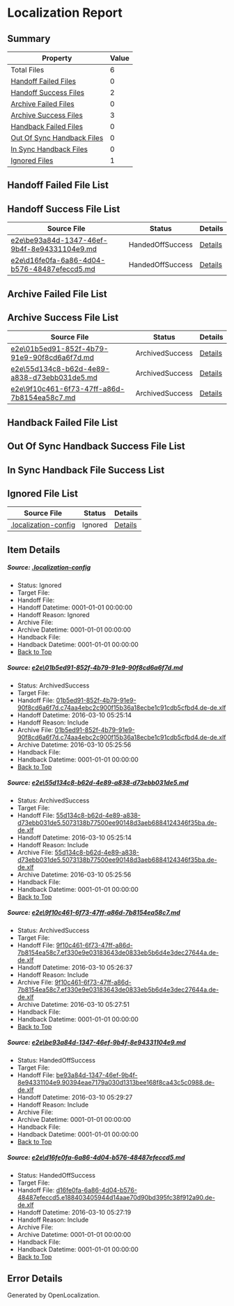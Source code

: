 # <a name='report-top'></a> Localization Report

## Summary
 Property | Value 
 -------- | ----- 
 Total Files | 6
[ Handoff Failed Files ](#handoff-failed-list)| 0
[ Handoff Success Files ](#handoff-success-list)| 2
[ Archive Failed Files ](#archive-failed-list)| 0
[ Archive Success Files ](#archive-success-list)| 3
[ Handback Failed Files ](#handback-failed-list)| 0
[ Out Of Sync Handback Files ](#outofsync-handback-success-list)| 0
[ In Sync Handback Files ](#insync-handback-success-list)| 0
[ Ignored Files ](#ignored-list)| 1

## <a name='handoff-failed-list'></a> Handoff Failed File List

## <a name='handoff-success-list'></a> Handoff Success File List
 Source File | Status | Details 
 ----------- | ------ | ------- 
 [e2e\be93a84d-1347-46ef-9b4f-8e94331104e9.md](https://github.com/OpenLocalizationTest/oltest/blob/487e1cfb6d83ea9598b4c96a07dd9705b430e562/e2e/be93a84d-1347-46ef-9b4f-8e94331104e9.md) | HandedOffSuccess | [Details](#4a2d8b3f250fca459d27ce8f6f8784af5e6376ae4)
 [e2e\d16fe0fa-6a86-4d04-b576-48487efeccd5.md](https://github.com/OpenLocalizationTest/oltest/blob/a7cffcc9b6ab5e3663b53a1e475017649ef3816b/e2e/d16fe0fa-6a86-4d04-b576-48487efeccd5.md) | HandedOffSuccess | [Details](#a006ee256e7ea5b85d2e787b74c000a9c540b4fe5)

## <a name='archive-failed-list'></a> Archive Failed File List

## <a name='archive-success-list'></a> Archive Success File List
 Source File | Status | Details 
 ----------- | ------ | ------- 
 [e2e\01b5ed91-852f-4b79-91e9-90f8cd6a6f7d.md](https://github.com/OpenLocalizationTest/oltest/blob/44e1de7151421b27a6499b7a3e62b4cb295c1818/e2e/01b5ed91-852f-4b79-91e9-90f8cd6a6f7d.md) | ArchivedSuccess | [Details](#95cdd004f2261ad713810758cb5a566bb9ef222b1)
 [e2e\55d134c8-b62d-4e89-a838-d73ebb031de5.md](https://github.com/OpenLocalizationTest/oltest/blob/44e1de7151421b27a6499b7a3e62b4cb295c1818/e2e/55d134c8-b62d-4e89-a838-d73ebb031de5.md) | ArchivedSuccess | [Details](#43042171afa211f10528bc937ae34deae98935fa2)
 [e2e\9f10c461-6f73-47ff-a86d-7b8154ea58c7.md](https://github.com/OpenLocalizationTest/oltest/blob/bd1ef7dddb6e67275e6cb809466baa6f603a103c/e2e/9f10c461-6f73-47ff-a86d-7b8154ea58c7.md) | ArchivedSuccess | [Details](#4390520755c508ba6b679d52dae38192de097e2d3)

## <a name='handback-failed-list'></a> Handback Failed File List

## <a name='outofsync-handback-success-list'></a> Out Of Sync Handback Success File List

## <a name='insync-handback-success-list'></a> In Sync Handback File Success List

## <a name='ignored-list'></a> Ignored File List
 Source File | Status | Details 
 ----------- | ------ | ------- 
 [.localization-config](https://github.com/OpenLocalizationTest/oltest/blob/487e1cfb6d83ea9598b4c96a07dd9705b430e562/.localization-config) | Ignored | [Details](#66aca4b1c2f43b14ec41e0e427345df94af1d5e10)

## Item Details
##### <a name='66aca4b1c2f43b14ec41e0e427345df94af1d5e10'></a> Source: [.localization-config](https://github.com/OpenLocalizationTest/oltest/blob/487e1cfb6d83ea9598b4c96a07dd9705b430e562/.localization-config)
* Status: Ignored
* Target File: 
* Handoff File: 
* Handoff Datetime: 0001-01-01 00:00:00
* Handoff Reason: Ignored
* Archive File: 
* Archive Datetime: 0001-01-01 00:00:00
* Handback File: 
* Handback Datetime: 0001-01-01 00:00:00
* [Back to Top](#report-top)

##### <a name='95cdd004f2261ad713810758cb5a566bb9ef222b1'></a> Source: [e2e\01b5ed91-852f-4b79-91e9-90f8cd6a6f7d.md](https://github.com/OpenLocalizationTest/oltest/blob/44e1de7151421b27a6499b7a3e62b4cb295c1818/e2e/01b5ed91-852f-4b79-91e9-90f8cd6a6f7d.md)
* Status: ArchivedSuccess
* Target File: 
* Handoff File: [01b5ed91-852f-4b79-91e9-90f8cd6a6f7d.c74aa4ebc2c900f15b36a18ecbe1c91cdb5cfbd4.de-de.xlf](https://github.com/OpenLocalizationTestOrg/olhandoff/blob/198199afdf44203977195ac22c247c81b9cdf3ca/ol-handoff/OpenLocalizationTestOrg/oltest.de-de/xinjiang/ht/01b5ed91-852f-4b79-91e9-90f8cd6a6f7d.c74aa4ebc2c900f15b36a18ecbe1c91cdb5cfbd4.de-de.xlf)
* Handoff Datetime: 2016-03-10 05:25:14
* Handoff Reason: Include
* Archive File: [01b5ed91-852f-4b79-91e9-90f8cd6a6f7d.c74aa4ebc2c900f15b36a18ecbe1c91cdb5cfbd4.de-de.xlf](https://github.com/OpenLocalizationTestOrg/olhandoff/blob/aa18e9baa1b75a58a9263f86790ae9e2f8da2836/ol-handoff/OpenLocalizationTestOrg/oltest.de-de/xinjiang/ht/archive/01b5ed91-852f-4b79-91e9-90f8cd6a6f7d.c74aa4ebc2c900f15b36a18ecbe1c91cdb5cfbd4.de-de.xlf)
* Archive Datetime: 2016-03-10 05:25:56
* Handback File: 
* Handback Datetime: 0001-01-01 00:00:00
* [Back to Top](#report-top)

##### <a name='43042171afa211f10528bc937ae34deae98935fa2'></a> Source: [e2e\55d134c8-b62d-4e89-a838-d73ebb031de5.md](https://github.com/OpenLocalizationTest/oltest/blob/44e1de7151421b27a6499b7a3e62b4cb295c1818/e2e/55d134c8-b62d-4e89-a838-d73ebb031de5.md)
* Status: ArchivedSuccess
* Target File: 
* Handoff File: [55d134c8-b62d-4e89-a838-d73ebb031de5.5073138b77500ee90148d3aeb6884124346f35ba.de-de.xlf](https://github.com/OpenLocalizationTestOrg/olhandoff/blob/198199afdf44203977195ac22c247c81b9cdf3ca/ol-handoff/OpenLocalizationTestOrg/oltest.de-de/xinjiang/ht/55d134c8-b62d-4e89-a838-d73ebb031de5.5073138b77500ee90148d3aeb6884124346f35ba.de-de.xlf)
* Handoff Datetime: 2016-03-10 05:25:14
* Handoff Reason: Include
* Archive File: [55d134c8-b62d-4e89-a838-d73ebb031de5.5073138b77500ee90148d3aeb6884124346f35ba.de-de.xlf](https://github.com/OpenLocalizationTestOrg/olhandoff/blob/aa18e9baa1b75a58a9263f86790ae9e2f8da2836/ol-handoff/OpenLocalizationTestOrg/oltest.de-de/xinjiang/ht/archive/55d134c8-b62d-4e89-a838-d73ebb031de5.5073138b77500ee90148d3aeb6884124346f35ba.de-de.xlf)
* Archive Datetime: 2016-03-10 05:25:56
* Handback File: 
* Handback Datetime: 0001-01-01 00:00:00
* [Back to Top](#report-top)

##### <a name='4390520755c508ba6b679d52dae38192de097e2d3'></a> Source: [e2e\9f10c461-6f73-47ff-a86d-7b8154ea58c7.md](https://github.com/OpenLocalizationTest/oltest/blob/bd1ef7dddb6e67275e6cb809466baa6f603a103c/e2e/9f10c461-6f73-47ff-a86d-7b8154ea58c7.md)
* Status: ArchivedSuccess
* Target File: 
* Handoff File: [9f10c461-6f73-47ff-a86d-7b8154ea58c7.ef330e9e03183643de0833eb5b6d4e3dec27644a.de-de.xlf](https://github.com/OpenLocalizationTestOrg/olhandoff/blob/e3dbd119286e1f5af2486644bf72ec7bdc773e7b/ol-handoff/OpenLocalizationTestOrg/oltest.de-de/xinjiang/ht/9f10c461-6f73-47ff-a86d-7b8154ea58c7.ef330e9e03183643de0833eb5b6d4e3dec27644a.de-de.xlf)
* Handoff Datetime: 2016-03-10 05:26:37
* Handoff Reason: Include
* Archive File: [9f10c461-6f73-47ff-a86d-7b8154ea58c7.ef330e9e03183643de0833eb5b6d4e3dec27644a.de-de.xlf](https://github.com/OpenLocalizationTestOrg/olhandoff/blob/35a14a0dfc4490d1049c396db81c706b99b0c672/ol-handoff/OpenLocalizationTestOrg/oltest.de-de/xinjiang/ht/archive/9f10c461-6f73-47ff-a86d-7b8154ea58c7.ef330e9e03183643de0833eb5b6d4e3dec27644a.de-de.xlf)
* Archive Datetime: 2016-03-10 05:27:51
* Handback File: 
* Handback Datetime: 0001-01-01 00:00:00
* [Back to Top](#report-top)

##### <a name='4a2d8b3f250fca459d27ce8f6f8784af5e6376ae4'></a> Source: [e2e\be93a84d-1347-46ef-9b4f-8e94331104e9.md](https://github.com/OpenLocalizationTest/oltest/blob/487e1cfb6d83ea9598b4c96a07dd9705b430e562/e2e/be93a84d-1347-46ef-9b4f-8e94331104e9.md)
* Status: HandedOffSuccess
* Target File: 
* Handoff File: [be93a84d-1347-46ef-9b4f-8e94331104e9.90394eae7179a030d1313bee168f8ca43c5c0988.de-de.xlf](https://github.com/OpenLocalizationTestOrg/olhandoff/blob/30da9177e837da4fe2f17f6c1f17e9e0ddd9717c/ol-handoff/OpenLocalizationTestOrg/oltest.de-de/xinjiang/ht/be93a84d-1347-46ef-9b4f-8e94331104e9.90394eae7179a030d1313bee168f8ca43c5c0988.de-de.xlf)
* Handoff Datetime: 2016-03-10 05:29:27
* Handoff Reason: Include
* Archive File: 
* Archive Datetime: 0001-01-01 00:00:00
* Handback File: 
* Handback Datetime: 0001-01-01 00:00:00
* [Back to Top](#report-top)

##### <a name='a006ee256e7ea5b85d2e787b74c000a9c540b4fe5'></a> Source: [e2e\d16fe0fa-6a86-4d04-b576-48487efeccd5.md](https://github.com/OpenLocalizationTest/oltest/blob/a7cffcc9b6ab5e3663b53a1e475017649ef3816b/e2e/d16fe0fa-6a86-4d04-b576-48487efeccd5.md)
* Status: HandedOffSuccess
* Target File: 
* Handoff File: [d16fe0fa-6a86-4d04-b576-48487efeccd5.e188403405944d14aae70d90bd395fc38f912a90.de-de.xlf](https://github.com/OpenLocalizationTestOrg/olhandoff/blob/d2dd61dddcf6ff8d16f5fa618724e0f92431abf0/ol-handoff/OpenLocalizationTestOrg/oltest.de-de/xinjiang/ht/d16fe0fa-6a86-4d04-b576-48487efeccd5.e188403405944d14aae70d90bd395fc38f912a90.de-de.xlf)
* Handoff Datetime: 2016-03-10 05:27:19
* Handoff Reason: Include
* Archive File: 
* Archive Datetime: 0001-01-01 00:00:00
* Handback File: 
* Handback Datetime: 0001-01-01 00:00:00
* [Back to Top](#report-top)


## Error Details

Generated by OpenLocalization.
